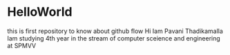 # HelloWorld
this is first repository to know about github flow
Hi Iam Pavani Thadikamalla
Iam studying 4th year in the stream of computer sceience and engineering at SPMVV
